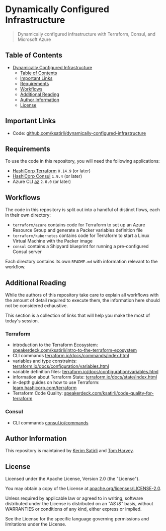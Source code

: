 # Dynamically Configured Infrastructure

> Dynamically configured infrastructure with Terraform, Consul, and Microsoft Azure

## Table of Contents

- [Dynamically Configured Infrastructure](#dynamically-configured-infrastructure)
  - [Table of Contents](#table-of-contents)
  - [Important Links](#important-links)
  - [Requirements](#requirements)
  - [Workflows](#workflows)
  - [Additional Reading](#additional-reading)
  - [Author Information](#author-information)
  - [License](#license)

## Important Links

* Code: [github.com/ksatirli/dynamically-configured-infrastructure](https://github.com/ksatirli/dynamically-configured-infrastructure)

## Requirements

To use the code in this repository, you will need the following applications:

* [HashiCorp Terraform](https://www.terraform.io/downloads.html) `0.14.9` (or later)
* [HashiCorp Consul](https://www.consul.io/downloads) `1.9.4` (or later)
* Azure CLI [az](https://docs.microsoft.com/en-us/cli/azure/) `2.0.0` (or later)

## Workflows

The code in this repository is split out into a handful of distinct flows, each in their own directory:

* `terraform/azure` contains code for Terraform to set up an Azure Resource Group and generate a Packer variables definition file
* `terraform/kubernetes` contains code for Terraform to start a Linux Virtual Machine with the Packer image
* `consul` contains a Shipyard blueprint for running a pre-configured Consul server

Each directory contains its own `README.md` with information relevant to the workflow.

## Additional Reading

While the authors of this repository take care to explain all workflows with the amount of detail required to execute them, the information here should not be considered exhaustive.

This section is a collection of links that will help you make the most of today's session.

### Terraform

* introduction to the Terraform Ecosystem: [speakerdeck.com/ksatirli/intro-to-the-terraform-ecosystem](https://speakerdeck.com/ksatirli/intro-to-the-terraform-ecosystem)
* CLI commands [terraform.io/docs/commands/index.html](https://www.terraform.io/docs/commands/index.html)
* variables and type constraints: [terraform.io/docs/configuration/variables.html](https://www.terraform.io/docs/configuration/variables.html#type-constraints)
* variable definition files: [terraform.io/docs/configuration/variables.html](https://www.terraform.io/docs/configuration/variables.html#variable-definitions-tfvars-files)
* information about Terraform State: [terraform.io/docs/state/index.html](https://www.terraform.io/docs/state/index.html)
* in-depth guides on how to use Terraform: [learn.hashicorp.com/terraform](https://learn.hashicorp.com/terraform)
* Terraform Code Quality: [speakerdeck.com/ksatirli/code-quality-for-terraform](https://speakerdeck.com/ksatirli/code-quality-for-terraform)

### Consul

* CLI commands [consul.io/commands](https://www.consul.io/commands)

## Author Information

This repository is maintained by [Kerim Satirli](https://github.com/ksatirli) and [Tom Harvey](https://github.com/tombuildsstuff).

## License

Licensed under the Apache License, Version 2.0 (the "License").

You may obtain a copy of the License at [apache.org/licenses/LICENSE-2.0](http://www.apache.org/licenses/LICENSE-2.0).

Unless required by applicable law or agreed to in writing, software distributed under the License is distributed on an _"AS IS"_ basis, without WARRANTIES or conditions of any kind, either express or implied.

See the License for the specific language governing permissions and limitations under the License.
